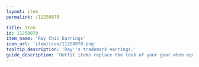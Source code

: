 ```yaml
---
layout: item
permalink: /11250070

title: Item
id: 11250070
item_name: 'Ray Chic Earrings'
icon_url: 'item/icon/11250070.png'
tooltip_description: 'Ray''s trademark earrings.'
guide_description: 'Outfit items replace the look of your gear when equipped.'
---
```

